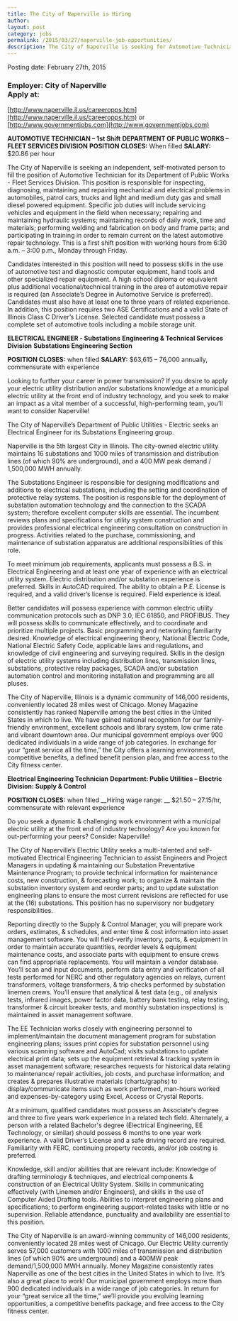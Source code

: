 ```yaml
---
title: The City of Naperville is Hiring
author: 
layout: post
category: jobs
permalink: /2015/03/27/naperville-job-opportunities/
description: The City of Naperville is seeking for Automotive Technician, Electrical Engineer, and more. Check their postings by clicking read more.
---
```


Posting date: February 27th, 2015
### Employer: City of Naperville</br>Apply at:
[http://www.naperville.il.us/careeropps.htm](http://www.naperville.il.us/careeropps.htm) or
[http://www.governmentjobs.com](http://www.governmentjobs.com)

**AUTOMOTIVE TECHNICIAN – 1st Shift**
**DEPARTMENT OF PUBLIC WORKS – FLEET SERVICES DIVISION**
**POSITION CLOSES:**  When filled
**SALARY:**  $20.86 per hour

The City of Naperville is seeking an independent, self-motivated person to fill the position of Automotive Technician for its Department of Public Works - Fleet Services Division.  This position is responsible for inspecting, diagnosing, maintaining and repairing mechanical and electrical problems in automobiles, patrol cars, trucks and light and medium duty gas and small diesel powered equipment.  Specific job duties will include servicing vehicles and equipment in the field when necessary; repairing and maintaining hydraulic systems; maintaining records of daily work, time and materials; performing welding and fabrication on body and frame parts; and participating in training in order to remain current on the latest automotive repair technology. This is a first shift position with working hours from 6:30 a.m. – 3:00 p.m., Monday through Friday.

Candidates interested in this position will need to possess skills in the use of automotive test and diagnostic computer equipment, hand tools and other specialized repair equipment.  A high school diploma or equivalent plus additional vocational/technical training in the area of automotive repair is required (an Associate’s Degree in Automotive Service is preferred).  Candidates must also have at least one to three years of related experience. In addition, this position requires two ASE Certifications and a valid State of Illinois Class C Driver’s License.  Selected candidate must possess a complete set of automotive tools including a mobile storage unit.  

**ELECTRICAL ENGINEER - Substations**
__Engineering & Technical Services Division__
__Substations Engineering Section__

__POSITION CLOSES:__ when filled
__SALARY:__ $63,615 – 76,000 annually, commensurate with experience  

Looking to further your career in power transmission?  If you desire to apply your electric utility distribution and/or substations knowledge at a municipal electric utility at the front end of industry technology, and you seek to make an impact as a vital member of a successful, high-performing team, you’ll want to consider Naperville!

The City of Naperville’s Department of Public Utilities - Electric seeks an Electrical Engineer for its Substations Engineering group.  
	
Naperville is the 5th largest City in Illinois.  The city-owned electric utility maintains 16 substations and 1000 miles of transmission and distribution lines (of which 90% are underground), and a 400 MW peak demand / 1,500,000 MWH annually.  

The Substations Engineer is responsible for designing modifications and additions to electrical substations, including the setting and coordination of protective relay systems.  The position is responsible for the deployment of substation automation technology and the connection to the SCADA system; therefore excellent computer skills are essential.  The incumbent reviews plans and specifications for utility system construction and provides professional electrical engineering consultation on construction in progress.  Activities related to the purchase, commissioning, and maintenance of substation apparatus are additional responsibilities of this role.

To meet minimum job requirements, applicants must possess a B.S. in Electrical Engineering and at least one year of experience with an electrical utility system.  Electric distribution and/or substation experience is preferred.  Skills in AutoCAD required.  The ability to obtain a P.E. License is required, and a valid driver’s license is required.  Field experience is ideal.  

Better candidates will possess experience with common electric utility communication protocols such as DNP 3.0, IEC 61850, and PROFIBUS.  They will possess skills to communicate effectively, and to coordinate and prioritize multiple projects.  Basic programming and networking familiarity desired.  Knowledge of electrical engineering theory, National Electric Code, National Electric Safety Code, applicable laws and regulations, and knowledge of civil engineering and surveying required.  Skills in the design of electric utility systems including distribution lines, transmission lines, substations, protective relay packages, SCADA and/or substation automation control and monitoring installation and programming are all pluses.  

The City of Naperville, Illinois is a dynamic community of 146,000 residents, conveniently located 28 miles west of Chicago.  Money Magazine consistently has ranked Naperville among the best cities in the United States in which to live.  We have gained national recognition for our family-friendly environment, excellent schools and 
library system, low crime rate and vibrant downtown area.  Our municipal government employs over 900 dedicated individuals in a wide range of job categories.  In exchange for your “great service all the time,” the City offers a learning environment, competitive benefits, a defined benefit pension plan, and free access to the City fitness center.

**Electrical Engineering Technician**
__Department: 	Public Utilities – Electric__
__Division:	Supply & Control__

__POSITION CLOSES:__ when filled
__Hiring wage range: __ $21.50 – 27.15/hr, commensurate with relevant experience

Do you seek a dynamic & challenging work environment with a municipal electric utility at the front end of industry technology?  Are you known for out-performing your peers?  Consider Naperville!

The City of Naperville’s Electric Utility seeks a multi-talented and self-motivated Electrical Engineering Technician to assist Engineers and Project Managers in updating & maintaining our Substation Preventative Maintenance Program; to provide technical information for maintenance costs, new construction, & forecasting work; to organize & maintain the substation inventory system and reorder parts; and to update substation engineering plans to ensure the most current revisions are reflected for use at the (16) substations.  This position has no supervisory nor budgetary responsibilities. 

Reporting directly to the Supply & Control Manager, you will prepare work orders, estimates, & schedules, and enter time & cost information into asset management software.  You will field-verify inventory, parts, & equipment in order to maintain accurate quantities, reorder levels & equipment maintenance costs, and associate parts with equipment to ensure crews can find appropriate replacements.  You will maintain a vendor database.  You’ll scan and input documents, perform data entry and verification of all tests performed for NERC and other regulatory agencies on relays, current transformers, voltage transformers, & trip checks performed by substation linemen crews.  You’ll ensure that analytical & test data (e.g., oil analysis tests, infrared images, power factor data, battery bank testing, relay testing, transformer & circuit breaker tests, and monthly substation inspections) is maintained in asset management software.  

The EE Technician works closely with engineering personnel to implement/maintain the document management program for substation engineering plans; issues print copies for substation personnel using various scanning software and AutoCad; visits substations to update electrical print data; sets up the equipment retrieval & tracking system in asset management software; researches requests for historical data relating to maintenance/ repair activities, job costs, and purchase information; and creates & prepares illustrative materials (charts/graphs) to display/communicate items such as work performed, man-hours worked and expenses-by-category using Excel, Access or Crystal Reports. 

At a minimum, qualified candidates must possess an Associate's degree and three to five years work experience in a related tech field.  Alternately, a person with a related Bachelor's degree (Electrical Engineering, EE Technology, or similar) should possess 6 months to one year work experience.  A valid Driver’s License and a safe driving record are required.  Familiarity with FERC, continuing property records, and/or job costing is preferred. 

Knowledge, skill and/or abilities that are relevant include: Knowledge of drafting terminology & techniques, and electrical components & construction of an Electrical Utility System.  Skills in communicating effectively (with Linemen and/or Engineers), and skills in the use of Computer Aided Drafting tools.  Abilities to interpret engineering plans and specifications; to perform engineering support-related tasks with little or no supervision.  Reliable attendance, punctuality and availability are essential to this position.  

The City of Naperville is an award-winning community of 146,000 residents, conveniently located 28 miles west of Chicago.  Our Electric Utility currently serves 57,000 customers with 1000 miles of transmission and distribution lines (of which 90% are underground) and a 400MW peak demand/1,500,000 MWH annually.  Money Magazine consistently rates Naperville as one of the best cities in the United States in which to live.  It’s also a great place to work!  Our municipal government employs more than 900 dedicated individuals in a wide range of job categories.  In return for your “great service all the time,” we’ll provide you evolving learning opportunities, a competitive benefits package, and free access to the City fitness center.

